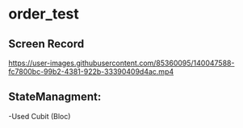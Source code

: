 # order_test



## Screen Record


https://user-images.githubusercontent.com/85360095/140047588-fc7800bc-99b2-4381-922b-33390409d4ac.mp4

## StateManagment:
-Used Cubit (Bloc)



